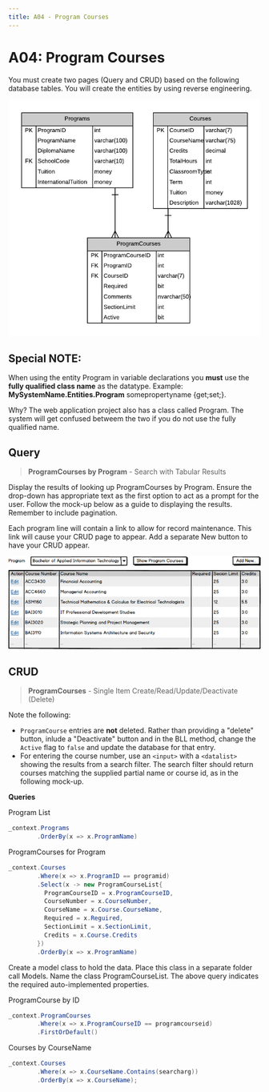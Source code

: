 ```yaml
---
title: A04 - Program Courses
---
```

# A04: Program Courses

You must create two pages (Query and CRUD) based on the following database tables. You will create the entities by using reverse engineering.

![ERD for A04](./A04.png)

## Special NOTE:

When using the entity Program in variable declarations you **must** use the **fully qualified class name** as the datatype. Example: **MySystemName.Entities.Program** somepropertyname {get;set;}.  

Why? The web application project also has a class called Program. The system will get confused betweem the two if you do not use the fully qualified name.

## Query

> **ProgramCourses by Program** - Search with Tabular Results

Display the results of looking up ProgramCourses by Program. Ensure the drop-down has appropriate text as the first option to act as a prompt for the user. Follow the mock-up below as a guide to displaying the results. Remember to include pagination.

Each program line will contain a link to allow for record maintenance. This link will cause your CRUD page to appear. Add a separate New button to have your CRUD appear.

![Query Results](./A04-Query.png)

## CRUD

> **ProgramCourses** - Single Item Create/Read/Update/Deactivate (Delete)

Note the following:

- `ProgramCourse` entries are **not** deleted. Rather than providing a "delete" button, inlude a "Deactivate" button and in the BLL method, change the `Active` flag to `false` and update the database for that entry.
- For entering the course number, use an `<input>` with a `<datalist>` showing the results from a search filter. The search filter should return courses matching the supplied partial name or course id, as in the following mock-up.

  

**Queries**

Program List

```csharp
_context.Programs
        .OrderBy(x => x.ProgramName)
```

ProgramCourses for Program 

```csharp
_context.Courses
        .Where(x => x.ProgramID == programid)
        .Select(x -> new ProgramCourseList{
          ProgramCourseID = x.ProgramCourseID,
          CourseNumber = x.CourseNumber,
          CourseName = x.Course.CourseName,
          Required = x.Reguired,
          SectionLimit = x.SectionLimit,
          Credits = x.Course.Credits
        })
        .OrderBy(x => x.ProgramName)
```

Create a model class to hold the data. Place this class in a separate folder call Models. Name the class ProgramCourseList. The above query indicates the required auto-implemented properties.

ProgramCourse by ID

```csharp
_context.ProgramCourses
        .Where(x => x.ProgramCourseID == programcourseid)  
        .FirstOrDefault()
```

Courses by CourseName

```csharp
_context.Courses
        .Where(x => x.CourseName.Contains(searcharg))
        .OrderBy(x => x.CourseName);
```

